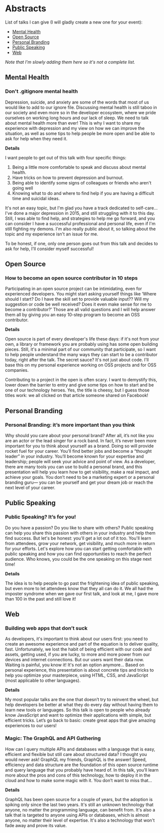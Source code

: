 # Abstracts

List of talks I can give (I will gladly create a new one for your event):
- [Mental Health](#mental-health)
- [Open Source](#open-source)
- [Personal Branding](#personal-branding)
- [Public Speaking](#public-speaking)
- [Web](#web)

_Note that I'm slowly adding them here so it's not a complete list._


## Mental Health
### Don't .gitignore mental health
Depression, suicide, and anxiety are some of the words that most of us would like to add to our ignore file. Discussing mental health is still taboo in our society and even more so in the developer ecosystem, where we pride ourselves on working long hours and our lack of sleep. We need to talk about mental health more than ever! This is why I want to share my experience with depression and my view on how we can improve the situation, as well as some tips to help people be more open and be able to ask for help when they need it.

**Details**

I want people to get out of this talk with four specific things:
1. Being a little more comfortable to speak and discuss about mental health.
2. Have tricks on how to prevent depression and burnout.
3. Being able to identify some signs of colleagues or friends who aren't going well
4. Knowing what to do and where to find help if you are having a difficult time and suicidal ideas.

It's not an easy topic, but I'm glad you have a track dedicated to self-care... I've done a major depression in 2015, and still struggling with it to this day. Still, I was able to find help, and strategies to help me go forward, and you can consider I have a successful professional and personal life, even if I'm still fighting my demons. I'm also really public about it, so talking about the topic and my experience isn't an issue for me.

To be honest, if one, only one person goes out from this talk and decides to ask for help, I'll consider myself successful!

## Open Source
### How to become an open source contributor in 10 steps
Participating in an open source project can be intimidating, even for experienced developers. You might start asking yourself things like ‘Where should I start? Do I have the skill set to provide valuable input?? Will my suggestion or code be well received? Does it even make sense for me to become a contributor?’ Those are all valid questions and I will help answer them all by giving you an easy 10-step program to become an OSS contributor.

**Details**

Open source is part of every developer's life these days: if it's not from your own, a library or framework you are probably using has some open building pieces. Still, it's a minimal part of our community that participate, so I want to help people understand the many ways they can start to be a contributor today, right after the talk. The secret sauce? It's not just about code. I'll base this on my personal experience working on OSS projects and for OSS companies.

Contributing to a project in the open is often scary. I want to demystify this, lower down the barrier to entry and give some tips on how to start and be one of our technology heroes. Yes, the title is cheesy, but I guess those titles work: we all clicked on that article someone shared on Facebook!

## Personal Branding
### Personal Branding: it’s more important than you think
Why should you care about your personal brand? After all, it’s not like you are an actor or the lead singer for a rock band. In fact, it’s never been more important for you to think about yourself as a brand. Doing so will provide rocket fuel for your career. You’ll find better jobs and become a  “thought leader” in your industry. You’ll become known for your expertise and leadership; people will seek your advice and point of view. As a developer, there are many tools you can use to build a personal brand, and this presentation will help you learn how to get visibility, make a real impact, and achieve your goals. You don’t need to be a marketing expert or a personal branding guru— you can be yourself and get your dream job or reach the next level of your career.


## Public Speaking
### Public Speaking? It’s for you!
Do you have a passion? Do you like to share with others? Public speaking can help you share this passion with others  in your industry and help them  find success. But let's be honest: you'll get a lot out of it too. You'll learn from attendees, grow your network, get visibility, and much more in return for your efforts. Let's explore how you can start getting comfortable with public speaking and how you can find opportunities to reach the perfect audience. Who knows, you could be the one speaking on this stage next time!

**Details**

The idea is to help people to go past the frightening idea of public speaking, but even more to let attendees know that they all can do it. We all had the imposter syndrome when we gave our first talk, and look at me, I gave more than 100 in the past and still love it!

## Web
### Building web apps that don’t suck
As developers, it's important to think about our users first: you need to create an awesome experience and part of the equation is to deliver quality, fast. Unfortunately, we lost the habit of being efficient with our code and assets, getting used, if you are lucky, to more and more power from our devices and internet connections. But our users want their data now. Waiting is painful, you know it! It's not an option anymore... Based on personal experience, this presentation is about concrete tips and tricks to help you optimize your masterpiece, using HTML, CSS, and JavaScript (most applicable to other languages).

**Details**

My most popular talks are the one that doesn’t try to reinvent the wheel, but help developers be better at what they do every day without having them to learn new tools or languages. So this talk is open to people who already know JavaScript and want to optimize their applications with simple, but efficient tricks. Let’s go back to basic: create great apps that give amazing experiences to our users!

### Magic: The GraphQL and API Gathering
How can I query multiple APIs and databases with a language that is easy, efficient and flexible but still care about structured data? I thought you would never ask! GraphQL my friends, GraphQL is the answer! Speed, efficiency and data structure are the foundation of this open source runtime and query language that you probably have heard of. In this talk, you’ll learn more about the pros and cons of this technology, how to deploy it in the cloud and how to make some magic with it. You don’t want to miss that...

**Details**

GraphQL has been open source for a couple of years, but the adoption is spiking only since the last two years. It's still an unknown technology that anyone, no matter the programming language, can benefit from. It's also a talk that is targeted to anyone using APIs or databases, which is almost anyone, no matter their level of expertise. It's also a technology that won't fade away and prove its value.
